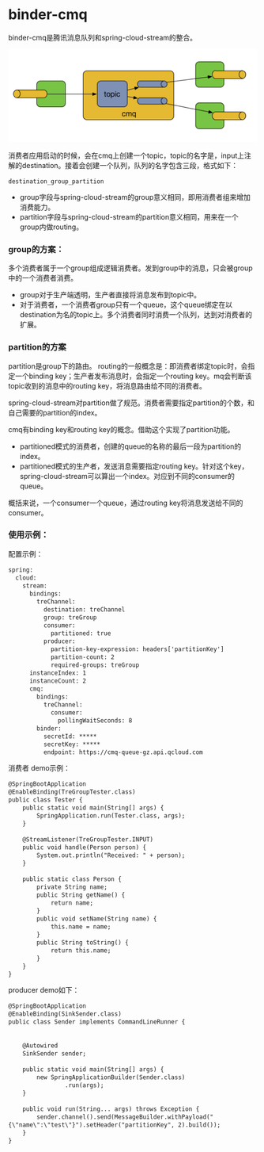 # binder-cmq

binder-cmq是腾讯消息队列和spring-cloud-stream的整合。

 ![image](https://github.com/zhangzerui20/binder-cmq/blob/master/doc/images/binder-cmq.png)

消费者应用启动的时候，会在cmq上创建一个topic，topic的名字是，input上注解的destination。接着会创建一个队列，队列的名字包含三段，格式如下：
```
destination_group_partition
```

- group字段与spring-cloud-stream的group意义相同，即用消费者组来增加消费能力。
- partition字段与spring-cloud-stream的partition意义相同，用来在一个group内做routing。


### group的方案：

多个消费者属于一个group组成逻辑消费者。发到group中的消息，只会被group中的一个消费者消费。

- group对于生产端透明，生产者直接将消息发布到topic中。
- 对于消费者，一个消费者group只有一个queue，这个queue绑定在以destination为名的topic上。多个消费者同时消费一个队列，达到对消费者的扩展。


### partition的方案
partition是group下的路由。
routing的一般概念是：即消费者绑定topic时，会指定一个binding key；生产者发布消息时，会指定一个routing key。mq会判断该topic收到的消息中的routing key，将消息路由给不同的消费者。

spring-cloud-stream对partition做了规范。消费者需要指定partition的个数，和自己需要的partition的index。

cmq有binding key和routing key的概念。借助这个实现了partition功能。

- partitioned模式的消费者，创建的queue的名称的最后一段为partition的index。
- partitioned模式的生产者，发送消息需要指定routing key。针对这个key，spring-cloud-stream可以算出一个index。对应到不同的consumer的queue。

概括来说，一个consumer一个queue，通过routing key将消息发送给不同的consumer。

### 使用示例：

配置示例：
```
spring:
  cloud:
    stream:
      bindings:
        treChannel:
          destination: treChannel
          group: treGroup
          consumer:
            partitioned: true
          producer:
            partition-key-expression: headers['partitionKey']
            partition-count: 2
            required-groups: treGroup
      instanceIndex: 1
      instanceCount: 2
      cmq:
        bindings:
          treChannel:
            consumer:
              pollingWaitSeconds: 8
        binder:
          secretId: *****
          secretKey: *****
          endpoint: https://cmq-queue-gz.api.qcloud.com
```

消费者 demo示例：
```
@SpringBootApplication
@EnableBinding(TreGroupTester.class)
public class Tester {
    public static void main(String[] args) {
        SpringApplication.run(Tester.class, args);
    }

    @StreamListener(TreGroupTester.INPUT)
    public void handle(Person person) {
        System.out.println("Received: " + person);
    }

    public static class Person {
        private String name;
        public String getName() {
            return name;
        }
        public void setName(String name) {
            this.name = name;
        }
        public String toString() {
            return this.name;
        }
    }
}
```

producer demo如下：
```
@SpringBootApplication
@EnableBinding(SinkSender.class)
public class Sender implements CommandLineRunner {


    @Autowired
    SinkSender sender;

    public static void main(String[] args) {
        new SpringApplicationBuilder(Sender.class)
                .run(args);
    }

    public void run(String... args) throws Exception {
        sender.channel().send(MessageBuilder.withPayload("{\"name\":\"test\"}").setHeader("partitionKey", 2).build());
    }
}
```



